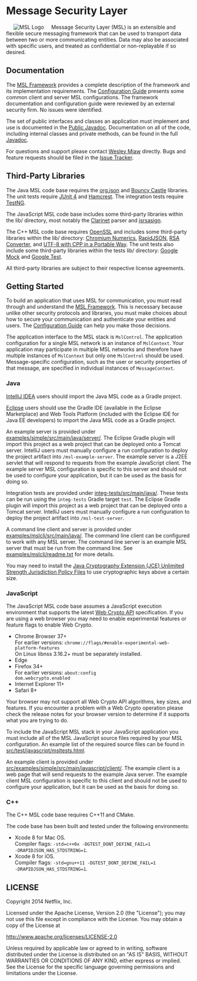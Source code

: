 # Message Security Layer

<img src="https://github.com/Netflix/msl/raw/gh-pages/images/msl-logo.gif" alt="MSL Logo" align="left" hspace="20" vspace="0"/>
Message Security Layer (MSL) is an extensible and flexible secure messaging framework that can be used to transport data between two or more communicating entities. Data may also be associated with specific users, and treated as confidential or non-replayable if so desired.

<br clear="all"/>

## Documentation

The [MSL Framework](https://github.com/Netflix/msl/wiki/) provides a complete description of the framework and its implementation requirements. The [Configuration Guide](https://github.com/Netflix/msl/wiki/Configuration-Guide) presents some common client and server MSL configurations. The framework documentation and configuration guide were reviewed by an external security firm. No issues were identified.

The set of public interfaces and classes an application must implement and use is documented in the [Public Javadoc](http://netflix.github.com/msl/javadoc-public/). Documentation on all of the code, including internal classes and private methods, can be found in the full [Javadoc](http://netflix.github.com/msl/javadoc/).

For questions and support please contact [Wesley Miaw](mailto:wmiaw@netflix.com) directly. Bugs and feature requests should be filed in the [Issue Tracker](https://github.com/Netflix/msl/issues/).

## Third-Party Libraries

The Java MSL code base requires the [org.json](http://www.json.org/java/) and [Bouncy Castle](http://www.bouncycastle.org) libraries. The unit tests require [JUnit 4](http://junit.org) and [Hamcrest](http://hamcrest.org). The integration tests require [TestNG](http://testng.org).

The JavaScript MSL code base includes some third-party libraries within the lib/ directory, most notably the [Clarinet](https://github.com/dscape/clarinet) parser and [jsrsasign](http://kjur.github.io/jsrsasign/).

The C++ MSL code base requires [OpenSSL](https://www.openssl.org) and includes some third-party libraries within the lib/ directory: [Chromium Numerics](https://chromium.googlesource.com/chromium/src/base/+/master/numerics/), [RapidJSON](http://rapidjson.org), [RSA Converter](https://rsaconverter.sourceforge.io), and [UTF-8 with CPP in a Portable Way](https://github.com/nemtrif/utfcpp). The unit tests also include some third-party libraries within the tests lib/ directory: [Google Mock](https://github.com/google/googlemock) and [Google Test](https://github.com/google/googletest).

All third-party libraries are subject to their respective license agreements.

## Getting Started

To build an application that uses MSL for communication, you must read through and understand the [MSL Framework](https://github.com/Netflix/msl/wiki/). This is necessary because unlike other security protocols and libraries, you must make choices about how to secure your communication and authenticate your entities and users. The [Configuration Guide](https://github.com/Netflix/msl/wiki/Configuration-Guide) can help you make those decisions.

The application interface to the MSL stack is <code>MslControl</code>. The application configuration for a single MSL network is an instance of <code>MslContext</code>. Your application may participate in multiple MSL networks and therefore have multiple instances of <code>MslContext</code> but only one <code>MslControl</code> should be used. Message-specific configuration, such as the user or security properties of that message, are specified in individual instances of <code>MessageContext</code>.

### Java

[IntelliJ IDEA](http://www.jetbrains.com/idea/) users should import the Java MSL code as a Gradle project.

[Eclipse](http://www.eclipse.org) users should use the Gradle IDE (available in the Eclipse Marketplace) and Web Tools Platform (included with the Eclipse IDE for Java EE developers) to import the Java MSL code as a Gradle project.

An example server is provided under [examples/simple/src/main/java/server/](examples/simple/src/main/java/server/). The Eclipse Gradle plugin will import this project as a web project that can be deployed onto a Tomcat server. IntelliJ users must manually configure a run configuration to deploy the project artifact into `/msl-example-server`. The example server is a J2EE servlet that will respond to requests from the example JavaScript client. The example server MSL configuration is specific to this server and should not be used to configure your application, but it can be used as the basis for doing so.

Integration tests are provided under [integ-tests/src/main/java/](integ-tests/src/main/java/). These tests can be run using the `integ-tests` Gradle target `test`. The Eclipse Gradle plugin will import this project as a web project that can be deployed onto a Tomcat server. IntelliJ users must manually configure a run configuration to deploy the project artifact into `/msl-test-server`.

A command line client and server is provided under [examples/mslcli/src/main/java/](examples/mslcli/src/main/java/). The command line client can be configured to work with any MSL server. The command line server is an example MSL server that must be run from the command line. See [examples/mslcli/readme.txt](examples/mslcli/readme.txt) for more details.

You may need to install the [Java Cryptography Extension (JCE) Unlimited Strength Jurisdiction Policy Files](http://www.oracle.com/technetwork/java/javase/downloads/) to use cryptographic keys above a certain size.

### JavaScript

The JavaScript MSL code base assumes a JavaScript execution environment that supports the latest [Web Crypto API](http://www.w3.org/TR/WebCryptoAPI/) specification. If you are using a web browser you may need to enable experimental features or feature flags to enable Web Crypto.

- Chrome Browser 37\+  
For earlier versions: <code>chrome://flags/#enable-experimental-web-platform-features</code>  
On Linux libnss 3.16.2\+ must be separately installed.
- Edge
- Firefox 34\+  
For earlier versions: <code>about:config dom.webcrypto.enabled</code>
- Internet Explorer 11\+  
- Safari 8\+

Your browser may not support all Web Crypto API algorithms, key sizes, and features. If you encounter a problem with a Web Crypto operation please check the release notes for your browser version to determine if it supports what you are trying to do.

To include the JavaScript MSL stack in your JavaScript application you must include all of the MSL JavaScript source files required by your MSL configuration. An example list of the required source files can be found in [src/test/javascript/msltests.html](src/test/javascript/msltests.html).

An example client is provided under [src/examples/simple/src/main/javascript/client/](src/examples/simple/src/main/javascript/client/). The example client is a web page that will send requests to the example Java server. The example client MSL configuration is specific to this client and should not be used to configure your application, but it can be used as the basis for doing so.

### C++

The C++ MSL code base requires C++11 and CMake.

The code base has been built and tested under the following environments:

- Xcode 8 for Mac OS.  
Compiler flags: <code>\-std=c\+\+0x \-DGTEST_DONT_DEFINE_FAIL=1 \-DRAPIDJSON_HAS_STDSTRING=1</code>.
- Xcode 8 for iOS.  
Compiler flags: <code>\-std=gnu\+\+11 \-DGTEST_DONT_DEFINE_FAIL=1 \-DRAPIDJSON_HAS_STDSTRING=1</code>.

## LICENSE

Copyright 2014 Netflix, Inc.

Licensed under the Apache License, Version 2.0 (the "License");
you may not use this file except in compliance with the License.
You may obtain a copy of the License at

<http://www.apache.org/licenses/LICENSE-2.0>

Unless required by applicable law or agreed to in writing, software
distributed under the License is distributed on an "AS IS" BASIS,
WITHOUT WARRANTIES OR CONDITIONS OF ANY KIND, either express or implied.
See the License for the specific language governing permissions and
limitations under the License.

